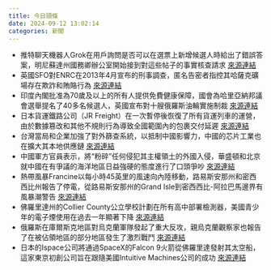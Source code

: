 ```yaml
---
title: 今日頭條
date: 2024-09-12 13:02:14
categories: 新聞            
---
```

- 推特聊天機器人Grok在用戶詢問是否可以在選票上新增候選人時給出了錯誤答案，明尼蘇達州國務卿辦公室開始接到對這些帖子的事實核查請求 [來源連結](https://www.theguardian.com/us-news/2024/sep/12/twitter-ai-bot-grok-election-misinformation)
- 英國SFO對ENRC在2013年4月宣布的刑事調查，匿名告密者指控其哈薩克礦場存在欺詐和賄賂行為 [來源連結](https://www.theguardian.com/news/2024/sep/12/enrc-oligarchs-took-on-serious-fraud-office-and-won)
- 印度內閣批准為70歲及以上的所有人提供免費健康保障，國會為哈里亞納邦議會選舉提名了40多名候選人，英國宣布對十艘俄羅斯油輪實施制裁 [來源連結](https://www.thehindu.com/news/morning-digest-september-12-2024/article68631725.ece)
- 日本貨運鐵路公司（JR Freight）在一次暫停後恢復了所有貨運列車的運營，由於數據篡改和其他不規則行為導致全國範圍內的包裹交付延遲 [來源連結](https://www.japantimes.co.jp/business/2024/09/12/companies/jr-freight-day-2/)
- 台灣當局和企業加強了對外篩查系統，以抵制中國影響力，中國的芯片工業也在擴大其本地供應鏈 [來源連結](https://asiatimes.com/2024/09/taiwan-cant-block-chinas-advanced-chip-access-alone/)
- 中國軍方官員表示，將“粉碎”任何侵犯其主權領土的外國入侵，華盛頓和北京就中國在有爭議的海洋地區日益強硬的態度進行了口頭爭吵 [來源連結](https://www.japantimes.co.jp/news/2024/09/12/asia-pacific/politics/china-south-sea-crush/)
- 熱帶風暴Francine以每小時45英里的風速向內陸移動，路易斯安那州和密西西比州報告了停電，從路易斯安那州的Grand Isle到密西西比-阿拉巴馬邊界有風暴潮警告 [來源連結](https://www.npr.org/2024/09/12/g-s1-22243/storm-francine-louisiana-mississippi)
- 佛羅里達州的Collier County公立學校計劃在所有高中部署檢測器，美國青少年的電子煙使用在過去一年顯著下降 [來源連結](https://www.npr.org/2024/09/12/nx-s1-5090006/vape-detectors-schools-ecigarettes-juul)
- 俄羅斯在庫爾斯克地區對烏克蘭軍隊發起了重大反攻，親烏克蘭觀察家也報告了在被佔領地區的部分地區發生了激烈戰鬥 [來源連結](https://www.theguardian.com/world/2024/sep/12/ukraine-war-briefing-major-russian-counter-offensive-reported-in-kursk)
- 日本的Ispace公司將通過SpaceX的Falcon 9火箭從佛羅里達發射其太空船，這家東京初創公司旨在跟隨美國Intuitive Machines公司的成功 [來源連結](https://www.japantimes.co.jp/news/2024/09/12/japan/science-health/japan-ispace-moon-landing-mission/)



